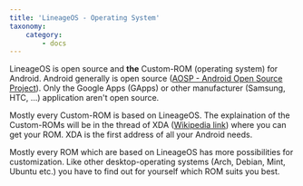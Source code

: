```yaml
---
title: 'LineageOS - Operating System'
taxonomy:
    category:
        - docs
---
```


LineageOS is open source and __the__ Custom-ROM (operating system) for Android. Android generally is open source ([AOSP - Android Open Source Project](https://source.android.com/)). Only the Google Apps (GApps) or other manufacturer (Samsung, HTC, ...) application aren't open source.

Mostly every Custom-ROM is based on LineageOS. The explaination of the Custom-ROMs will be in the thread of XDA ([Wikipedia link](https://en.wikipedia.org/wiki/XDA_Developers)) where you can get your ROM. XDA is the first address of all your Android needs. 

Mostly every ROM which are based on LineageOS has more possibilities for customization. Like other desktop-operating systems (Arch, Debian, Mint, Ubuntu etc.) you have to find out for yourself which ROM suits you best.